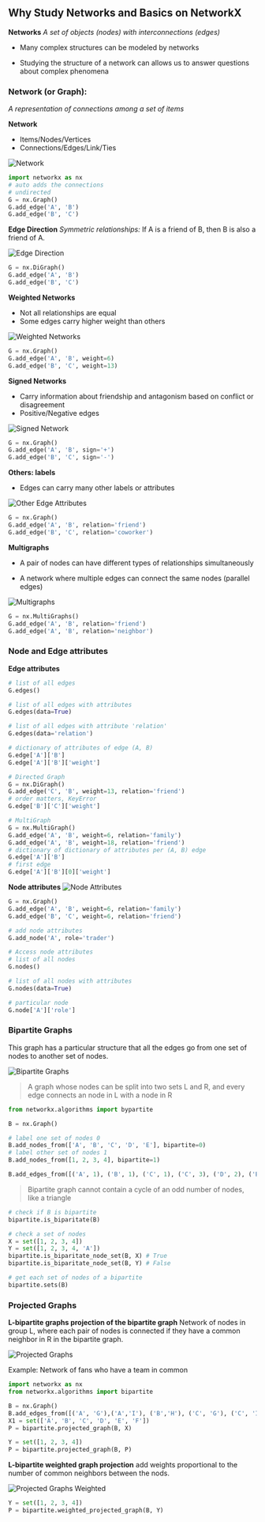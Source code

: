 ## Why Study Networks and Basics on NetworkX
**Networks**
*A set of objects (nodes) with interconnections (edges)*
- Many complex structures can be modeled by networks

- Studying the structure of a network can allows us to answer questions about complex phenomena

### Network (or Graph):
*A representation of connections among a set of items*

**Network**
- Items/Nodes/Vertices
- Connections/Edges/Link/Ties

![Network](img/Network.png)

```Python
import networkx as nx
# auto adds the connections
# undirected
G = nx.Graph()
G.add_edge('A', 'B')
G.add_edge('B', 'C')
```

 **Edge Direction**
 *Symmetric relationships:* If A is a friend of B, then B is also a friend of A.

![Edge Direction](img/EdgeDirection.png)

```Python
G = nx.DiGraph()
G.add_edge('A', 'B')
G.add_edge('B', 'C')
```

**Weighted Networks**
- Not all relationships are equal
- Some edges carry higher weight than others

![Weighted Networks](img/WeightedNetworks.png)

```Python
G = nx.Graph()
G.add_edge('A', 'B', weight=6)
G.add_edge('B', 'C', weight=13)
```

**Signed Networks**
- Carry information about friendship and antagonism based on conflict or disagreement
- Positive/Negative edges

![Signed Network](img/SignedNetwork.png)

```Python
G = nx.Graph()
G.add_edge('A', 'B', sign='+')
G.add_edge('B', 'C', sign='-')
```

**Others: labels**
- Edges can carry many other labels or attributes

![Other Edge Attributes](img/OtherEdgeAttributes.png)

```Python
G = nx.Graph()
G.add_edge('A', 'B', relation='friend')
G.add_edge('B', 'C', relation='coworker')
```

**Multigraphs**
- A pair of nodes can have different types of relationships simultaneously

- A network where multiple edges can connect the same nodes (parallel edges)

![Multigraphs](img/Multigraphs.png)

```Python
G = nx.MultiGraphs()
G.add_edge('A', 'B', relation='friend')
G.add_edge('A', 'B', relation='neighbor')
```

### Node and Edge attributes
**Edge attributes**
```Python
# list of all edges
G.edges()

# list of all edges with attributes
G.edges(data=True)

# list of all edges with attribute 'relation'
G.edges(data='relation')

# dictionary of attributes of edge (A, B)
G.edge['A']['B']
G.edge['A']['B']['weight']

# Directed Graph
G = nx.DiGraph()
G.add_edge('C', 'B', weight=13, relation='friend')
# order matters, KeyError
G.edge['B']['C']['weight']

# MultiGraph
G = nx.MultiGraph()
G.add_edge('A', 'B', weight=6, relation='family')
G.add_edge('A', 'B', weight=18, relation='friend')
# dictionary of dictionary of attributes per (A, B) edge
G.edge['A']['B']
# first edge
G.edge['A']['B'][0]['weight']
```

**Node attributes**
![Node Attributes](img/NodeAttributes.png)

```Python
G = nx.Graph()
G.add_edge('A', 'B', weight=6, relation='family')
G.add_edge('B', 'C', weight=6, relation='friend')

# add node attributes
G.add_node('A', role='trader')

# Access node attributes
# list of all nodes
G.nodes()

# list of all nodes with attributes
G.nodes(data=True)

# particular node
G.node['A']['role']
```

### Bipartite Graphs
This graph has a particular structure that all the edges go from one set of nodes to another set of nodes.

![Bipartite Graphs](img/BipartiteGraphs.png)

> A graph whose nodes can be split into two sets L and R, and every edge connects an node in L with a node in R

```Python
from networkx.algorithms import bypartite

B = nx.Graph()

# label one set of nodes 0
B.add_nodes_from(['A', 'B', 'C', 'D', 'E'], bipartite=0)
# label other set of nodes 1
B.add_nodes_from([1, 2, 3, 4], bipartite=1)

B.add_edges_from([('A', 1), ('B', 1), ('C', 1), ('C', 3), ('D', 2), ('E', 3), ('E', 4)])
```

> Bipartite graph cannot contain a cycle of an odd number of nodes, like a triangle

```Python
# check if B is bipartite
bipartite.is_biparitate(B)

# check a set of nodes
X = set([1, 2, 3, 4])
Y = set([1, 2, 3, 4, 'A'])
bipartite.is_biparitate_node_set(B, X) # True
bipartite.is_biparitate_node_set(B, Y) # False

# get each set of nodes of a bipartite
bipartite.sets(B)
```

### Projected Graphs
**L-bipartite graphs projection of the bipartite graph**
Network of nodes in group L, where each pair of nodes is connected if they have a common neighbor in R in the bipartite graph.

![Projected Graphs](img/ProjectedGraphs.png)

Example:
Network of fans who have a team in common

```Python
import networkx as nx
from networkx.algorithms import bipartite

B = nx.Graph()
B.add_edges_from([('A', 'G'),('A','I'), ('B','H'), ('C', 'G'), ('C', 'I'),('D', 'H'), ('E', 'I'), ('F', 'G'), ('F', 'J')])
X1 = set(['A', 'B', 'C', 'D', 'E', 'F'])
P = bipartite.projected_graph(B, X)

Y = set([1, 2, 3, 4])
P = bipartite.projected_graph(B, P)
```

**L-bipartite weighted graph projection**
add weights proportional to the number of common neighbors between the nods.

![Projected Graphs Weighted](img/ProjectedGraphsWeighted.png)

```Python
Y = set([1, 2, 3, 4])
P = bipartite.weighted_projected_graph(B, Y)
```
